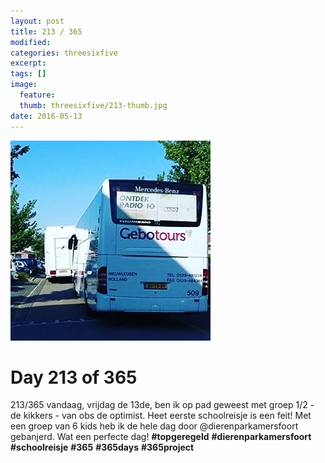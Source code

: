 ```yaml
---
layout: post
title: 213 / 365
modified:
categories: threesixfive
excerpt:
tags: []
image:
  feature: 
  thumb: threesixfive/213-thumb.jpg
date: 2016-05-13
---
```


![213](/images/threesixfive/213.jpg)

# Day 213 of 365

213/365 vandaag, vrijdag de 13de, ben ik op pad geweest met groep 1/2 - de kikkers - van obs de optimist. Heet eerste schoolreisje is een feit! Met een groep van 6 kids heb ik de hele dag door @dierenparkamersfoort gebanjerd. Wat een perfecte dag! **\#topgeregeld** **\#dierenparkamersfoort** **\#schoolreisje** **\#365** **\#365days** **\#365project**
